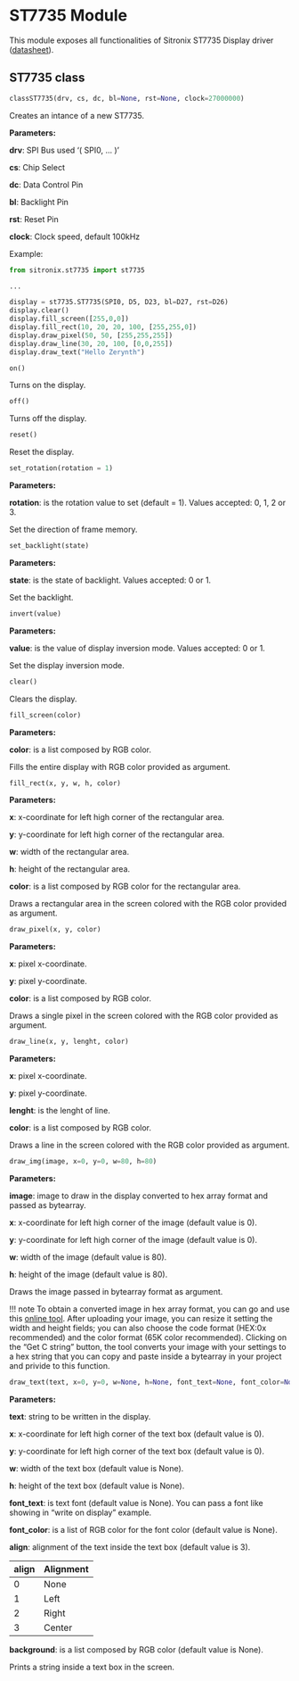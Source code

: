 # ST7735 Module

This module exposes all functionalities of Sitronix ST7735 Display driver ([datasheet](https://datasheetspdf.com/pdf-file/694957/SitronixTechnology/ST7735/1)).

## ST7735 class

```py
classST7735(drv, cs, dc, bl=None, rst=None, clock=27000000)
```

Creates an intance of a new ST7735.

**Parameters:**		

**drv**: SPI Bus used ‘( SPI0, ... )’

**cs**: Chip Select

**dc**: Data Control Pin

**bl**: Backlight Pin

**rst**: Reset Pin

**clock**: Clock speed, default 100kHz

Example:

```py
from sitronix.st7735 import st7735

...

display = st7735.ST7735(SPI0, D5, D23, bl=D27, rst=D26)
display.clear()
display.fill_screen([255,0,0])
display.fill_rect(10, 20, 20, 100, [255,255,0])
display.draw_pixel(50, 50, [255,255,255])
display.draw_line(30, 20, 100, [0,0,255])
display.draw_text("Hello Zerynth")
```

```py
on()
```

Turns on the display.

```py
off()
```

Turns off the display.

```py
reset()
```

Reset the display.

```py
set_rotation(rotation = 1)
```

**Parameters:**

**rotation**: is the rotation value to set (default = 1). Values accepted: 0, 1, 2 or 3.

Set the direction of frame memory.

```py
set_backlight(state)
```

**Parameters:**

**state**: is the state of backlight. Values accepted: 0 or 1.

Set the backlight.

```py
invert(value)
```

**Parameters:**
	
**value**: is the value of display inversion mode. Values accepted: 0 or 1.

Set the display inversion mode.

```py
clear()
```

Clears the display.

```py
fill_screen(color)
```

**Parameters:**

**color**: is a list composed by RGB color.

Fills the entire display with RGB color provided as argument.

```py
fill_rect(x, y, w, h, color)
```

**Parameters:**

**x**: x-coordinate for left high corner of the rectangular area.

**y**: y-coordinate for left high corner of the rectangular area.

**w**: width of the rectangular area.

**h**: height of the rectangular area.

**color**: is a list composed by RGB color for the rectangular area.

Draws a rectangular area in the screen colored with the RGB color provided as argument.

```py
draw_pixel(x, y, color)
```

**Parameters:**	

**x**: pixel x-coordinate.

**y**: pixel y-coordinate.

**color**: is a list composed by RGB color.

Draws a single pixel in the screen colored with the RGB color provided as argument.

```py
draw_line(x, y, lenght, color)
```

**Parameters:**

**x**: pixel x-coordinate.

**y**: pixel y-coordinate.

**lenght**: is the lenght of line.

**color**: is a list composed by RGB color.

Draws a line in the screen colored with the RGB color provided as argument.

```py
draw_img(image, x=0, y=0, w=80, h=80)
```

**Parameters:**	

**image**: image to draw in the display converted to hex array format and passed as bytearray.

**x**: x-coordinate for left high corner of the image (default value is 0).

**y**: y-coordinate for left high corner of the image (default value is 0).

**w**: width of the image (default value is 80).

**h**: height of the image (default value is 80).

Draws the image passed in bytearray format as argument.

!!! note
    To obtain a converted image in hex array format, you can go and use this [online tool](http://www.digole.com/tools/PicturetoC_Hex_converter.php).
    After uploading your image, you can resize it setting the width and height fields; you can also choose the code format (HEX:0x recommended) and the color format (65K color recommended).
    Clicking on the “Get C string” button, the tool converts your image with your settings to a hex string that you can copy and paste inside a bytearray in your project and privide to this function.

```py
draw_text(text, x=0, y=0, w=None, h=None, font_text=None, font_color=None, align=3, background=None)
```

**Parameters:**

**text**: string to be written in the display.

**x**: x-coordinate for left high corner of the text box (default value is 0).

**y**: y-coordinate for left high corner of the text box (default value is 0).

**w**: width of the text box (default value is None).

**h**: height of the text box (default value is None).

**font_text**: is text font (default value is None). You can pass a font like showing in “write on display” example.

**font_color**: is a list of RGB color for the font color (default value is None).

**align**: alignment of the text inside the text box (default value is 3).

| align | Alignment |
|-------|-----------|
| 0     | None      |
| 1     | Left      |
| 2     | Right     |
| 3     | Center    |

**background**: is a list composed by RGB color (default value is None).

Prints a string inside a text box in the screen.

